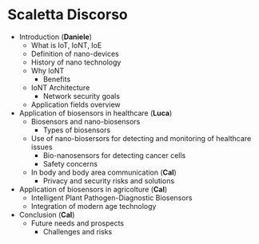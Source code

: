 # Scaletta Discorso
- Introduction (**Daniele**)
    - What is IoT, IoNT, IoE
    - Definition of nano-devices
    - History of nano technology
    - Why IoNT
        - Benefits
    - IoNT Architecture
        - Network security goals
    - Application fields overview
- Application of biosensors in healthcare (**Luca**)
    - Biosensors and nano-biosensors
        - Types of biosensors
    - Use of nano-biosersors for detecting and monitoring of healthcare issues
        - Bio-nanosensors for detecting cancer cells
        - Safety concerns
    - In body and body area communication (**Cal**)
        - Privacy and security risks and solutions
- Application of biosensors in agricolture (**Cal**)
    - Intelligent Plant Pathogen-Diagnostic         Biosensors
    - Integration of modern age technology
- Conclusion (**Cal**)
    - Future needs and prospects
        - Challenges and risks



